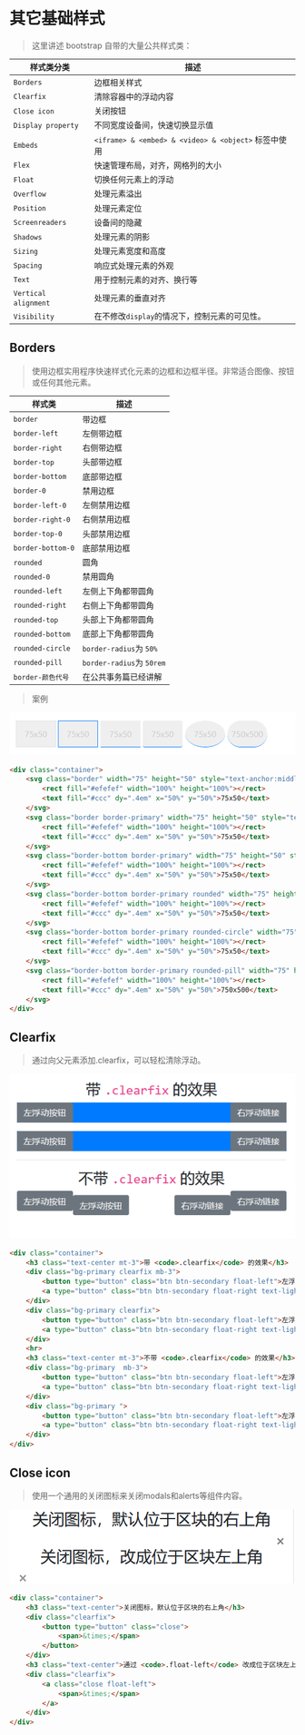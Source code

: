 # 其它基础样式

> 这里讲述 bootstrap 自带的大量公共样式类：

| 样式类分类           | 描述                                                 |
| -------------------- | ---------------------------------------------------- |
| `Borders`            | 边框相关样式                                         |
| `Clearfix`           | 清除容器中的浮动内容                                 |
| `Close icon`         | 关闭按钮                                             |
| `Display property`   | 不同宽度设备间，快速切换显示值                       |
| `Embeds`             | `<iframe> & <embed> & <video> & <object>` 标签中使用 |
| `Flex`               | 快速管理布局，对齐，网格列的大小                     |
| `Float`              | 切换任何元素上的浮动                                 |
| `Overflow`           | 处理元素溢出                                         |
| `Position`           | 处理元素定位                                         |
| `Screenreaders`      | 设备间的隐藏                                         |
| `Shadows`            | 处理元素的阴影                                       |
| `Sizing`             | 处理元素宽度和高度                                   |
| `Spacing`            | 响应式处理元素的外观                                 |
| `Text`               | 用于控制元素的对齐、换行等                           |
| `Vertical alignment` | 处理元素的垂直对齐                                   |
| `Visibility`         | 在不修改`display`的情况下，控制元素的可见性。        |

## Borders

> 使用边框实用程序快速样式化元素的边框和边框半径。非常适合图像、按钮或任何其他元素。

| 样式类            | 描述                      |
| ----------------- | ------------------------- |
| `border`          | 带边框                    |
| `border-left`     | 左侧带边框                |
| `border-right`    | 右侧带边框                |
| `border-top`      | 头部带边框                |
| `border-bottom`   | 底部带边框                |
| `border-0`        | 禁用边框                  |
| `border-left-0`   | 左侧禁用边框              |
| `border-right-0`  | 右侧禁用边框              |
| `border-top-0`    | 头部禁用边框              |
| `border-bottom-0` | 底部禁用边框              |
| `rounded`         | 圆角                      |
| `rounded-0`       | 禁用圆角                  |
| `rounded-left`    | 左侧上下角都带圆角        |
| `rounded-right`   | 右侧上下角都带圆角        |
| `rounded-top`     | 头部上下角都带圆角        |
| `rounded-bottom`  | 底部上下角都带圆角        |
| `rounded-circle`  | `border-radius`为 `50%`   |
| `rounded-pill`    | `border-radius`为 `50rem` |
| `border-颜色代号` | 在公共事务篇已经讲解      |

> 案例

![Borders](./static/Borders.png)

```html
<div class="container">
    <svg class="border" width="75" height="50" style="text-anchor:middle">
        <rect fill="#efefef" width="100%" height="100%"></rect>
        <text fill="#ccc" dy=".4em" x="50%" y="50%">75x50</text>
    </svg>
    <svg class="border border-primary" width="75" height="50" style="text-anchor:middle">
        <rect fill="#efefef" width="100%" height="100%"></rect>
        <text fill="#ccc" dy=".4em" x="50%" y="50%">75x50</text>
    </svg>
    <svg class="border-bottom border-primary" width="75" height="50" style="text-anchor:middle">
        <rect fill="#efefef" width="100%" height="100%"></rect>
        <text fill="#ccc" dy=".4em" x="50%" y="50%">75x50</text>
    </svg>
    <svg class="border-bottom border-primary rounded" width="75" height="50" style="text-anchor:middle">
        <rect fill="#efefef" width="100%" height="100%"></rect>
        <text fill="#ccc" dy=".4em" x="50%" y="50%">75x50</text>
    </svg>
    <svg class="border-bottom border-primary rounded-circle" width="75" height="50" style="text-anchor:middle">
        <rect fill="#efefef" width="100%" height="100%"></rect>
        <text fill="#ccc" dy=".4em" x="50%" y="50%">75x50</text>
    </svg>
    <svg class="border-bottom border-primary rounded-pill" width="75" height="50" style="text-anchor:middle">
        <rect fill="#efefef" width="100%" height="100%"></rect>
        <text fill="#ccc" dy=".4em" x="50%" y="50%">750x500</text>
    </svg>
</div>
```

## Clearfix

> 通过向父元素添加.clearfix，可以轻松清除浮动。

![clearfix](./static/clearfix.png)

```html
<div class="container">
    <h3 class="text-center mt-3">带 <code>.clearfix</code> 的效果</h3>
    <div class="bg-primary clearfix mb-3">
        <button type="button" class="btn btn-secondary float-left">左浮动按钮</button>
        <a type="button" class="btn btn-secondary float-right text-light">右浮动链接</a>
    </div>
    <div class="bg-primary clearfix">
        <button type="button" class="btn btn-secondary float-left">左浮动按钮</button>
        <a type="button" class="btn btn-secondary float-right text-light">右浮动链接</a>
    </div>
    <hr>
    <h3 class="text-center mt-3">不带 <code>.clearfix</code> 的效果</h3>
    <div class="bg-primary  mb-3">
        <button type="button" class="btn btn-secondary float-left">左浮动按钮</button>
        <a type="button" class="btn btn-secondary float-right text-light">右浮动链接</a>
    </div>
    <div class="bg-primary ">
        <button type="button" class="btn btn-secondary float-left">左浮动按钮</button>
        <a type="button" class="btn btn-secondary float-right text-light">右浮动链接</a>
    </div>
</div>
```

## Close icon

> 使用一个通用的关闭图标来关闭modals和alerts等组件内容。

![close-icon](./static/close-icon.png)

```html
<div class="container">
    <h3 class="text-center">关闭图标，默认位于区块的右上角</h3>
    <div class="clearfix">
        <button type="button" class="close">
            <span>&times;</span>
        </button>
    </div>
    <h3 class="text-center">通过 <code>.float-left</code> 改成位于区块左上角</h3>
    <div class="clearfix">
        <a class="close float-left">
            <span>&times;</span>
        </a>
    </div>
</div>
```
